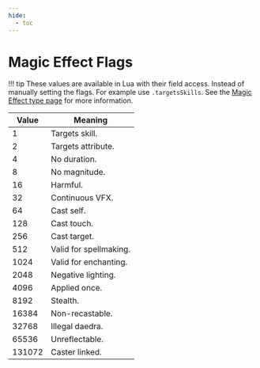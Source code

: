 ```yaml
---
hide:
  - toc
---
```


# Magic Effect Flags

!!! tip
	These values are available in Lua with their field access. Instead of manually setting the flags. For example use `.targetsSkills`. See the [Magic Effect type page](../types/tes3magicEffect) for more information.

Value  | Meaning
------ | ----------------
1      | Targets skill.
2      | Targets attribute.
4      | No duration.
8      | No magnitude.
16     | Harmful.
32     | Continuous VFX.
64     | Cast self.
128    | Cast touch.
256    | Cast target.
512    | Valid for spellmaking.
1024   | Valid for enchanting.
2048   | Negative lighting.
4096   | Applied once.
8192   | Stealth.
16384  | Non-recastable.
32768  | Illegal daedra.
65536  | Unreflectable.
131072 | Caster linked.